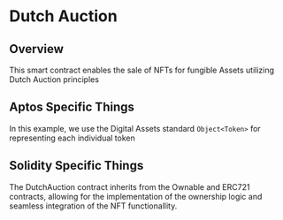 # Dutch Auction

## Overview

This smart contract enables the sale of NFTs for fungible Assets utilizing Dutch Auction principles

## Aptos Specific Things

In this example, we use the Digital Assets standard `Object<Token>` for representing each individual token

## Solidity Specific Things

The DutchAuction contract inherits from the Ownable and ERC721 contracts, allowing for the implementation of the ownership logic and seamless integration of the NFT functionallity.